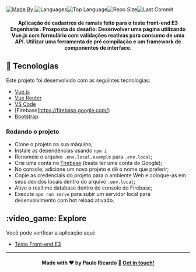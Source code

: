 <h1 align="center">
</h1><a href="https://www.linkedin.com/in/paulor8bit//"><img alt="Made By" src="https://img.shields.io/static/v1?label=Made%20By&amp;message=paulo%20ricardo&amp;color=orange&amp;style=for-the-badge"> </a><img alt="Languages" src="https://img.shields.io/github/languages/count/paulor8bit/testeFronend3E?style=for-the-badge"><img alt="Top Language" src="https://img.shields.io/github/languages/top/paulor8bit/testeFronend3E?style=for-the-badge"><img alt="Repo Size" src="https://img.shields.io/github/repo-size/paulor8bit/testeFronend3E?style=for-the-badge"><img alt="Last Commit" src="https://img.shields.io/github/last-commit/paulor8bit/testeFronend3E?style=for-the-badge">
<h4 align="center">Aplicação de cadastros de ramais feito para o teste front-end E3 Engenharia  .
Prosposta do desafio: Desenvolver uma página utilizando Vue.js com formulário com validações reativas para consumo de uma API. Utilizar uma ferramenta de pré compilação e um framework de componentes de interface.
</h4>

## :rocket: Tecnologias

Este projeto foi desenvolvido com as seguintes tecnologias:

* [Vue.js](https://vuejs.org/)
* [Vue Router](https://router.vuejs.org/)
* [VS Code](https://code.visualstudio.com/)
* [Firebase]https://firebase.google.com/)
* [Bootstrap](https://getbootstrap.com/)



### Rodando o projeto

- Clone o projeto na sua máquina;
- Instale as dependências usando `npm i`
- Renomeie o arquivo `.env.local.example` para `.env.local`;
- Crie uma conta no [Firebase](https://firebase.google.com/) (basta ter uma conta do Google);
- No console, adicione um novo projeto e dê o nome que preferir;
- Copie as credenciais do projeto para o ambiente Web e coloque-as em seus devidos locais dentro do arquivo `.env.local`;
- Ative o realtime database dentro do console do Firebase;
- Execute `npm run serve` para subir um servidor local para desenvolvimento com hot reload ativado.

## :video\_game: Explore

Você pode verificar a aplicação aqui:

* [Teste Front-end E3](http://testefrontende3-pauloricardo.surge.sh/)


- - -

<h4 align="center">Made with ♥ by Paulo Ricardo 👋 <a href="https://www.linkedin.com/in/paulor8bit//" target="_blank">Get in touch!</a>
</h4>
